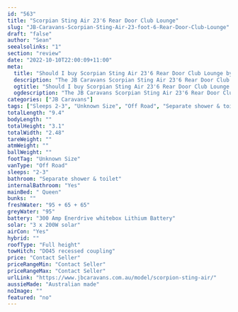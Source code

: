 ```yaml
---
id: "563"
title: "Scorpian Sting Air 23'6 Rear Door Club Lounge"
slug: "JB-Caravans-Scorpian-Sting-Air-23-foot-6-Rear-Door-Club-Lounge"
draft: "false"
author: "Sean"
seealsolinks: "1"
section: "review"
date: "2022-10-10T22:00:09+11:00"
meta:
  title: "Should I buy Scorpian Sting Air 23'6 Rear Door Club Lounge by JB Caravans?"
  description: "The JB Caravans Scorpian Sting Air 23'6 Rear Door Club Lounge is classed as Off Road, and sleeps 2-3 people. It is Australian made and comes in at Unknown Size. It generally has Separate shower & toilet."
  ogtitle: "Should I buy Scorpian Sting Air 23'6 Rear Door Club Lounge by JB Caravans?"
  ogdescription: "The JB Caravans Scorpian Sting Air 23'6 Rear Door Club Lounge is classed as Off Road, and sleeps 2-3 people. It is Australian made and comes in at Unknown Size. It generally has Separate shower & toilet."
categories: ["JB Caravans"]
tags: ["Sleeps 2-3", "Unknown Size", "Off Road", "Separate shower & toilet", "Full height", "Price Unknown", "Australian made"]
totalLength: "9.4"
bodyLength: ""
totalHeight: "3.1"
totalWidth: "2.48"
tareWeight: ""
atmWeight: ""
ballWeight: ""
footTag: "Unknown Size"
vanType: "Off Road"
sleeps: "2-3"
bathroom: "Separate shower & toilet"
internalBathroom: "Yes"
mainBed: " Queen"
bunks: ""
freshWater: "95 + 65 + 65"
greyWater: "95"
battery: "300 Amp Enerdrive whitebox Lithium Battery"
solar: "3 x 200W solar"
airCon: "Yes"
hybrid: ""
roofType: "Full height"
towHitch: "DO45 recessed coupling"
price: "Contact Seller"
priceRangeMin: "Contact Seller"
priceRangeMax: "Contact Seller"
urlLink: "https://www.jbcaravans.com.au/model/scorpion-sting-air/"
aussieMade: "Australian made"
noImage: ""
featured: "no"
---
```

